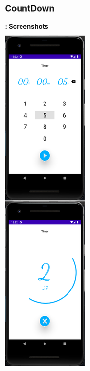 # CountDown
## : Screenshots
<!-- You can add more screenshots here if you like -->
<img src="/results/ss1.png" width="260">&emsp;<img src="/results/ss2.png" width="260">
